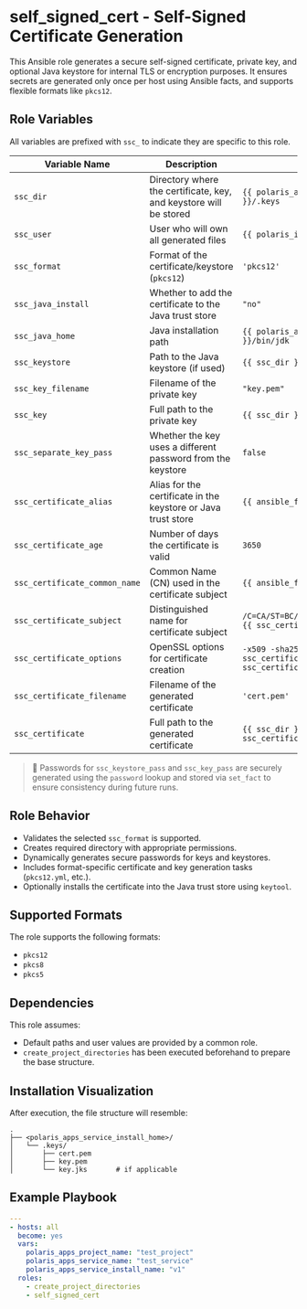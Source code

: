 # self\_signed\_cert - Self-Signed Certificate Generation

This Ansible role generates a secure self-signed certificate, private key, and optional Java keystore for internal TLS or encryption purposes. It ensures secrets are generated only once per host using Ansible facts, and supports flexible formats like `pkcs12`.

## Role Variables

All variables are prefixed with `ssc_` to indicate they are specific to this role.

| Variable Name                 | Description                                                       | Default Value                                                                                      |
| ----------------------------- | ----------------------------------------------------------------- | -------------------------------------------------------------------------------------------------- |
| `ssc_dir`                     | Directory where the certificate, key, and keystore will be stored | `{{ polaris_apps_service_install_home }}/.keys`                                                    |
| `ssc_user`                    | User who will own all generated files                             | `{{ polaris_install_user }}`                                                                       |
| `ssc_format`                  | Format of the certificate/keystore (`pkcs12`)              | `'pkcs12'`                                                                                         |
| `ssc_java_install`            | Whether to add the certificate to the Java trust store            | `"no"`                                                                                             |
| `ssc_java_home`               | Java installation path                                            | `{{ polaris_apps_service_install_home }}/bin/jdk`                                                  |
| `ssc_keystore`                | Path to the Java keystore (if used)                               | `{{ ssc_dir }}/key.jks`                                                                            |
| `ssc_key_filename`            | Filename of the private key                                       | `"key.pem"`                                                                                        |
| `ssc_key`                     | Full path to the private key                                      | `{{ ssc_dir }}/{{ ssc_key_filename }}`                                                             |
| `ssc_separate_key_pass`       | Whether the key uses a different password from the keystore       | `false`                                                                                            |
| `ssc_certificate_alias`       | Alias for the certificate in the keystore or Java trust store     | `{{ ansible_fqdn }}`                                                                               |
| `ssc_certificate_age`         | Number of days the certificate is valid                           | `3650`                                                                                             |
| `ssc_certificate_common_name` | Common Name (CN) used in the certificate subject                  | `{{ ansible_fqdn }}`                                                                               |
| `ssc_certificate_subject`     | Distinguished name for certificate subject                        | `/C=CA/ST=BC/L=Victoria/O=IMB/OU=CSNR/CN={{ ssc_certificate_common_name }}`                        |
| `ssc_certificate_options`     | OpenSSL options for certificate creation                          | `-x509 -sha256 -nodes -x509 -subj "{{ ssc_certificate_subject }}" -days {{ ssc_certificate_age }}` |
| `ssc_certificate_filename`    | Filename of the generated certificate                             | `'cert.pem'`                                                                                       |
| `ssc_certificate`             | Full path to the generated certificate                            | `{{ ssc_dir }}/{{ ssc_certificate_filename }}`                                                     |

> 🔐 Passwords for `ssc_keystore_pass` and `ssc_key_pass` are securely generated using the `password` lookup and stored via `set_fact` to ensure consistency during future runs.

## Role Behavior

* Validates the selected `ssc_format` is supported.
* Creates required directory with appropriate permissions.
* Dynamically generates secure passwords for keys and keystores.
* Includes format-specific certificate and key generation tasks (`pkcs12.yml`, etc.).
* Optionally installs the certificate into the Java trust store using `keytool`.

## Supported Formats

The role supports the following formats:

* `pkcs12`
* `pkcs8`
* `pkcs5`

## Dependencies

This role assumes:

* Default paths and user values are provided by a common role.
* `create_project_directories` has been executed beforehand to prepare the base structure.

## Installation Visualization

After execution, the file structure will resemble:

```
.
├── <polaris_apps_service_install_home>/
│   └── .keys/
│       ├── cert.pem
│       ├── key.pem
│       └── key.jks       # if applicable
```

## Example Playbook

```yaml
---
- hosts: all
  become: yes
  vars:
    polaris_apps_project_name: "test_project"
    polaris_apps_service_name: "test_service"
    polaris_apps_service_install_name: "v1"
  roles:
    - create_project_directories
    - self_signed_cert
```
